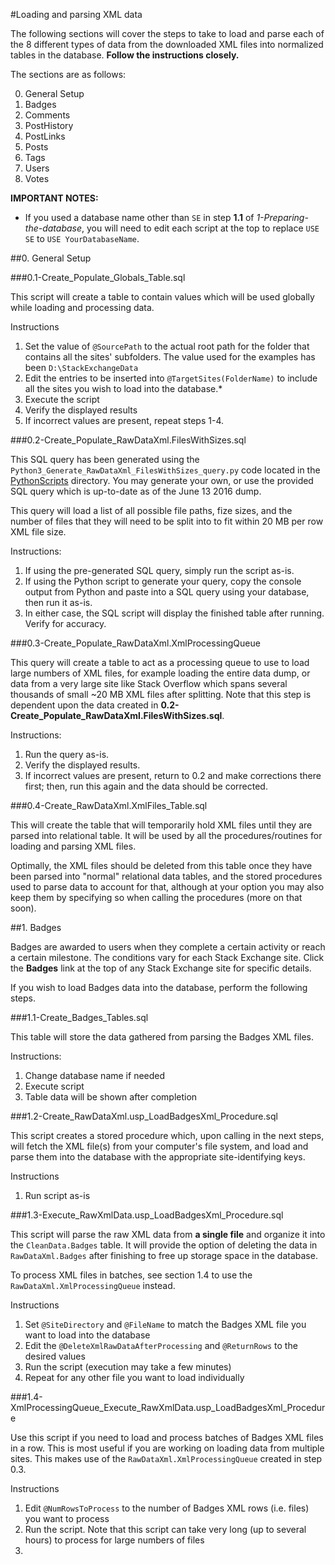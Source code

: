 #Loading and parsing XML data

The following sections will cover the steps to take to load and parse each of the 8 different types of data from the downloaded XML files into normalized tables in the database. __Follow the instructions closely.__ 

The sections are as follows:

0. General Setup
1. Badges
2. Comments
3. PostHistory
4. PostLinks
5. Posts
6. Tags
7. Users
8. Votes

__IMPORTANT NOTES:__ 

- If you used a database name other than `SE` in step __1.1__ of _1-Preparing-the-database_, you will need to edit each script at the top to replace `USE SE` to `USE YourDatabaseName`.

##0. General Setup

###0.1-Create_Populate_Globals_Table.sql

This script will create a table to contain values which will be used globally while loading and processing data. 

Instructions

1. Set the value of `@SourcePath` to the actual root path for the folder that contains all the sites' subfolders. The value used for the examples has been `D:\StackExchangeData`
2. Edit the entries to be inserted into `@TargetSites(FolderName)` to include all the sites you wish to load into the database.*
3. Execute the script
4. Verify the displayed results
5. If incorrect values are present, repeat steps 1-4.

###0.2-Create_Populate_RawDataXml.FilesWithSizes.sql

This SQL query has been generated using the `Python3_Generate_RawDataXml_FilesWithSizes_query.py` code located in the [PythonScripts](https://github.com/Phrancis/StackExchangeDataToMicrosoftSQLServer/tree/master/PythonScripts) directory. You may generate your own, or use the provided SQL query which is up-to-date as of the June 13 2016 dump. 

This query will load a list of all possible file paths, fize sizes, and the number of files that they will need to be split into to fit within 20 MB per row XML file size.

Instructions:
1. If using the pre-generated SQL query, simply run the script as-is.
2. If using the Python script to generate your query, copy the console output from Python and paste into a SQL query using your database, then run it as-is.
3. In either case, the SQL script will display the finished table after running. Verify for accuracy.

###0.3-Create_Populate_RawDataXml.XmlProcessingQueue

This query will create a table to act as a processing queue to use to load large numbers of XML files, for example loading the entire data dump, or data from a very large site like Stack Overflow which spans several thousands of small ~20 MB XML files after splitting. Note that this step is dependent upon the data created in __0.2-Create_Populate_RawDataXml.FilesWithSizes.sql__.

Instructions:
1. Run the query as-is.
2. Verify the displayed results. 
3. If incorrect values are present, return to 0.2 and make corrections there first; then, run this again and the data should be corrected.

###0.4-Create_RawDataXml.XmlFiles_Table.sql

This will create the table that will temporarily hold XML files until they are parsed into relational table. It will be used by all the procedures/routines for loading and parsing XML files. 

Optimally, the XML files should be deleted from this table once they have been parsed into "normal" relational data tables, and the stored procedures used to parse data to account for that, although at your option you may also keep them by specifying so when calling the procedures (more on that soon).

##1. Badges

Badges are awarded to users when they complete a certain activity or reach a certain milestone. The conditions vary for each Stack Exchange site. Click the __Badges__ link at the top of any Stack Exchange site for specific details.

If you wish to load Badges data into the database, perform the following steps.

###1.1-Create_Badges_Tables.sql

This table will store the data gathered from parsing the Badges XML files. 

Instructions:
1. Change database name if needed
2. Execute script
3. Table data will be shown after completion

###1.2-Create_RawDataXml.usp_LoadBadgesXml_Procedure.sql

This script creates a stored procedure which, upon calling in the next steps, will fetch the XML file(s) from your computer's file system, and load and parse them into the database with the appropriate site-identifying keys.

Instructions

1. Run script as-is

###1.3-Execute_RawXmlData.usp_LoadBadgesXml_Procedure.sql

This script will parse the raw XML data from __a single file__ and organize it into the `CleanData.Badges` table. It will provide the option of deleting the data in `RawDataXml.Badges` after finishing to free up storage space in the database.

To process XML files in batches, see section 1.4 to use the `RawDataXml.XmlProcessingQueue` instead.

Instructions

1. Set `@SiteDirectory` and `@FileName` to match the Badges XML file you want to load into the database
2. Edit the `@DeleteXmlRawDataAfterProcessing` and `@ReturnRows` to the desired values
3. Run the script (execution may take a few minutes)
4. Repeat for any other file you want to load individually

###1.4-XmlProcessingQueue_Execute_RawXmlData.usp_LoadBadgesXml_Procedure

Use this script if you need to load and process batches of Badges XML files in a row. This is most useful if you are working on loading data from multiple sites. This makes use of the `RawDataXml.XmlProcessingQueue` created in step 0.3.

Instructions

1. Edit `@NumRowsToProcess` to the number of Badges XML rows (i.e. files) you want to process
2. Run the script. Note that this script can take very long (up to several hours) to process for large numbers of files
3. 